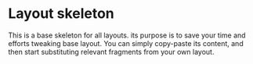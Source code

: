 # Layout skeleton

This is a base skeleton for all layouts. its purpose is to save your time and efforts tweaking base layout. 
You can simply copy-paste its content, and then start substituting relevant fragments from your own layout. 
